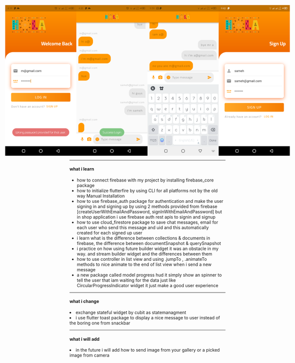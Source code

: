 <div style="display:flex; justify-content: center; align-items: center">
  <img src='demo%20screenshot/Screenshot_20230302-161947.png' width='230'/>
  <img src='demo%20screenshot/Screenshot_20230302-162021.png' width='230'/>
  <img src='demo%20screenshot/different%20chat%20bubble.png' width='230'/>
  <img src='demo%20screenshot/signup.png' width='230'/>
</div>

<hr/>
<h4>what i learn</h4>
<ul>
  <li>how to connect firebase with my project by installing firebase_core package</li>
  <li>how to initialize flutterfire by using CLI for all platforms not by the old way Manual Installation</li>
  <li>how to use firebase_auth package for authentication and make the user signing in and signing up by using 2 methods provided from firebase                                 [createUserWithEmailAndPassword, signInWithEmailAndPassword] but in shop application i use firebase auth rest apis to signin and signup</li>
  <li>how to use cloud_firestore package to save chat messages, email for each user who send this message and uid and this automatically created for each signed up     user</li>
  <li>i learn what is the difference between collections & documents in firebase, the difference between documentSnapshot & querySnapshot</li>
  <li>i practice on how using future builder widget it was an obstacle in my way. and stream builder widget and the differences between them</li>
  <li>how to use controller in list view and using .jumpTo , .animateTo methods to nice animate to the end of list view when i send a new message</li>
  <li>a new package called model progress hud it simply show an spinner to tell the user that iam waiting for the data just like CircularProgressIndicator widget it just make a good user experience</li>
</ul>

<hr/>
<h4>what i change</h4>
<li>exchange stateful widget by cubit as statemanagment</li>
<li>i use flutter toast package to display a nice message to user instead of the boring one from snackbar</li>

<hr/>
<h4>what i will add</h4>
<li>in the future i will add how to send image from your gallery or a picked image from camera</li>
